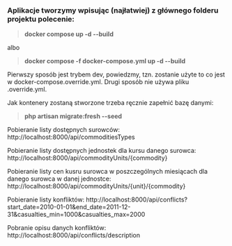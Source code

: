 ### Aplikacje tworzymy wpisując (najłatwiej) z głównego folderu projektu polecenie:
> **docker compose up -d --build**

albo

> **docker compose -f docker-compose.yml up -d --build**

Pierwszy sposób jest trybem dev, powiedzmy, tzn. zostanie użyte to co jest w docker-compose.override.yml.
Drugi sposób nie używa pliku .override.yml.

Jak kontenery zostaną stworzone trzeba ręcznie zapełnić bazę danymi:
> **php artisan migrate:fresh --seed**

Pobieranie listy dostępnych surowców:
http://localhost:8000/api/commoditiesTypes

Pobieranie listy dostępnych jednostek dla kursu danego surowca:
http://localhost:8000/api/commodityUnits/{commodity}

Pobieranie listy cen kusru surowca w poszczególnych miesiącach dla danego surowca w danej jednostce:
http://localhost:8000/api/commodityUnits/{unit}/{commodity}

Pobieranie listy konfliktów:
http://localhost:8000/api/conflicts?start_date=2010-01-01&end_date=2011-12-31&casualties_min=1000&casualties_max=2000

Pobranie opisu danych konfliktów:
http://localhost:8000/api/conflicts/description